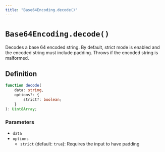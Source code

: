 ```yaml
---
title: "Base64Encoding.decode()"
---
```


# `Base64Encoding.decode()`

Decodes a base 64 encoded string. By default, strict mode is enabled and the encoded string must include padding. Throws if the encoded string is malformed.

## Definition

```ts
function decode(
	data: string,
	options?: {
		strict?: boolean;
	}
): Uint8Array;
```

### Parameters

- `data`
- `options`
  - `strict` (default: `true`): Requires the input to have padding

